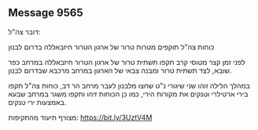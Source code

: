 ## Message 9565

דובר צה"ל:

כוחות צה"ל תוקפים מטרות טרור של ארגון הטרור חיזבאללה בדרום לבנון

לפני זמן קצר מטוסי קרב תקפו תשתית טרור של ארגון הטרור חיזבאללה במרחב כפר שובא, לצד תשתית טרור ומבנה צבאי של הארגון במרחב מרכבא שבדרום לבנון.

במהלך הלילה זוהו שני שיגורי נ"ט שחצו מלבנון לעבר מרחב הר דב, כוחות צה"ל תקפו בירי ארטילרי וטנקים את מקורות הירי, כמו כן הכוחות זיהו ותקפו משגר במרחב שבעא באמצעות ירי טנקים.

מצורף תיעוד מהתקיפות: https://bit.ly/3UztV4M

